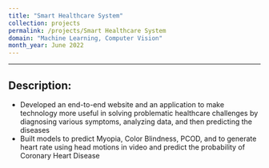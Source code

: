 ```yaml
---
title: "Smart Healthcare System"
collection: projects
permalink: /projects/Smart Healthcare System
domain: "Machine Learning, Computer Vision"
month_year: June 2022
---
```


---

## Description:

- Developed an end-to-end website and an application to make technology more useful in solving problematic healthcare challenges by diagnosing various symptoms, analyzing data, and then predicting the diseases
- Built models to predict Myopia, Color Blindness, PCOD, and to generate heart rate using head motions in video and predict the probability of Coronary Heart Disease
